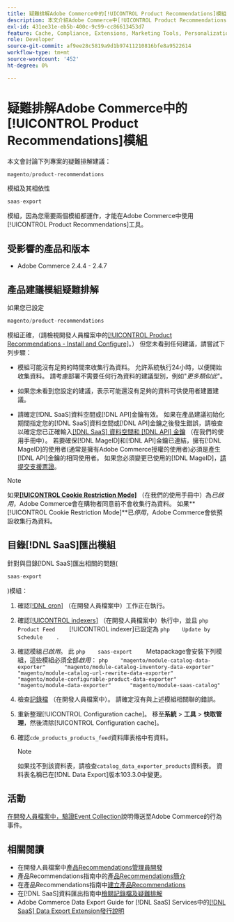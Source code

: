 ```yaml
---
title: 疑難排解Adobe Commerce中的[!UICONTROL Product Recommendations]模組
description: 本文介紹Adobe Commerce中[!UICONTROL Product Recommendations]模組的疑難排解建議。
exl-id: 431ee31e-eb5b-400c-9c99-cc86613453d7
feature: Cache, Compliance, Extensions, Marketing Tools, Personalization, Products, Recommendations
role: Developer
source-git-commit: af9ee28c5819a9d1b97411210816bfe8a9522614
workflow-type: tm+mt
source-wordcount: '452'
ht-degree: 0%

---
```


# 疑難排解Adobe Commerce中的[!UICONTROL Product Recommendations]模組

本文會討論下列專案的疑難排解建議：

```php
magento/product-recommendations
```

模組及其相依性

```php
saas-export
```

模組，因為您需要兩個模組都運作，才能在Adobe Commerce中使用[!UICONTROL Product Recommendations]工具。

## 受影響的產品和版本

* Adobe Commerce 2.4.4 - 2.4.7

## 產品建議模組疑難排解

如果您已設定

```php
magento/product-recommendations
```

模組正確，（請檢視開發人員檔案中的[[!UICONTROL Product Recommendations - Install and Configure]](https://experienceleague.adobe.com/en/docs/commerce-merchant-services/product-recommendations/getting-started/install-configure)。） 但您未看到任何建議，請嘗試下列步驟：

* 模組可能沒有足夠的時間來收集行為資料。 允許系統執行24小時，以便開始收集資料。 請考慮部署不需要任何行為資料的建議型別，例如&quot;*更多類似此*&quot;。

* 如果您未看到您設定的建議，表示可能還沒有足夠的資料可供使用者建置建議。

* 請確定[!DNL SaaS]資料空間或[!DNL API]金鑰有效。 如果在產品建議初始化期間指定您的[!DNL SaaS]資料空間或[!DNL API]金鑰之後發生錯誤，請檢查以確定您已正確輸入[[!DNL SaaS] 資料空間和 [!DNL API] 金鑰](https://experienceleague.adobe.com/en/docs/commerce-admin/config/services/saas) （在我們的使用手冊中）。 若要確保[!DNL MageID]和[!DNL API]金鑰已連結，擁有[!DNL MageID]的使用者(通常是擁有Adobe Commerce授權的使用者)必須是產生[!DNL API]金鑰的相同使用者。 如果您必須變更已使用的[!DNL MageID]，[請提交支援票證](/help/help-center-guide/help-center/magento-help-center-user-guide.md#submit-ticket)。

>[!NOTE]
>
>如果&#x200B;[**[!UICONTROL Cookie Restriction Mode]**](https://experienceleague.adobe.com/en/docs/commerce-admin/start/compliance/privacy/compliance-cookie-law) （在我們的使用手冊中）為&#x200B;*已啟用*，Adobe Commerce會在購物者同意前不會收集行為資料。 如果&#x200B;**[!UICONTROL Cookie Restriction Mode]**已&#x200B;*停用*，Adobe Commerce會依預設收集行為資料。

## 目錄[!DNL SaaS]匯出模組

針對與目錄[!DNL SaaS]匯出相關的問題(

```php
saas-export
```

)模組：

1. 確認[[!DNL cron]](https://experienceleague.adobe.com/en/docs/commerce-operations/configuration-guide/cli/configure-cron-jobs) （在開發人員檔案中）工作正在執行。
1. 確認[[!UICONTROL indexers]](https://experienceleague.adobe.com/en/docs/commerce-operations/configuration-guide/cli/manage-indexers) （在開發人員檔案中）執行中，並且    ```php    Product Feed    ```    [!UICONTROL indexer]已設定為    ```php    Update by Schedule    ```    .
1. 確認模組&#x200B;*已啟用*。 此    ```php    saas-export    ```    Metapackage會安裝下列模組，這些模組必須全部&#x200B;*啟用*：    ```php    "magento/module-catalog-data-exporter"      "magento/module-catalog-inventory-data-exporter"      "magento/module-catalog-url-rewrite-data-exporter"      "magento/module-configurable-product-data-exporter"      "magento/module-data-exporter"      "magento/module-saas-catalog"    ```
1. 檢查[記錄檔](https://experienceleague.adobe.com/en/docs/commerce-operations/configuration-guide/cli/enable-logging) （在開發人員檔案中）。 請確定沒有與上述模組相關聯的錯誤。
1. 重新整理[!UICONTROL Configuration cache]。 移至&#x200B;**系統** > **工具** > **快取管理**，然後清除[!UICONTROL Configuration cache]。
1. 確認`cde_products_products_feed`資料庫表格中有資料。

   >[!NOTE]
   >
   >如果找不到該資料表，請檢查`catalog_data_exporter_products`資料表。 資料表名稱已在[!DNL Data Export]版本103.3.0中變更。

## 活動

[在開發人員檔案中，驗證Event Collection](https://experienceleague.adobe.com/en/docs/commerce-merchant-services/product-recommendations/getting-started/verify)說明傳送至Adobe Commerce的行為事件。

## 相關閱讀

* 在開發人員檔案中[產品Recommendations管理員開發](https://experienceleague.adobe.com/en/docs/commerce-merchant-services/product-recommendations/developer/development-overview)
* 產品Recommendations指南中的[產品Recommendations簡介](https://experienceleague.adobe.com/en/docs/commerce-merchant-services/product-recommendations/overview)
* 在產品Recommendations指南中[建立產品Recommendations](https://experienceleague.adobe.com/en/docs/commerce-merchant-services/product-recommendations/admin/create)
* 在[!DNL SaaS]資料匯出指南中[檢閱記錄檔及疑難排解](https://experienceleague.adobe.com/en/docs/commerce-merchant-services/saas-data-export/troubleshooting-logging)
* Adobe Commerce Data Export Guide for [!DNL SaaS] Services中的[[!DNL SaaS] Data Export Extension發行說明](https://experienceleague.adobe.com/en/docs/commerce-merchant-services/saas-data-export/release-notes)
